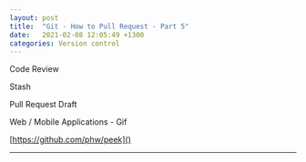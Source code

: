 ```yaml
---
layout: post
title:  "Git - How to Pull Request - Part 5"
date:   2021-02-08 12:05:49 +1300
categories: Version control
---
```


Code Review

Stash

Pull Request Draft

Web / Mobile Applications - Gif

[https://github.com/phw/peek]()

---